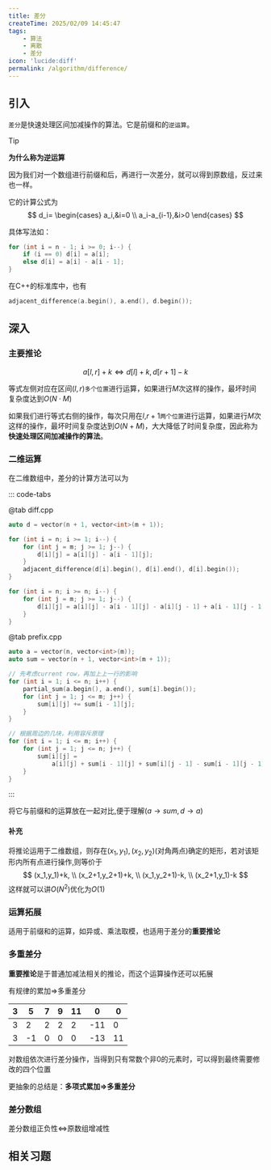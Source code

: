 ```yaml
---
title: 差分
createTime: 2025/02/09 14:45:47
tags:
    - 算法
    - 离散
    - 差分
icon: 'lucide:diff'
permalink: /algorithm/difference/
---
```


## 引入

`差分`是快速处理区间加减操作的算法。它是前缀和的`逆运算`。

> [!tip]
> **为什么称为逆运算**
> 
> 因为我们对一个数组进行前缀和后，再进行一次差分，就可以得到原数组，反过来也一样。


它的计算公式为
$$
d_i=
\begin{cases}
a_i,&i=0 \\
a_i-a_{i-1},&i>0
\end{cases}
$$

具体写法如：
```cpp
for (int i = n - 1; i >= 0; i--) {
    if (i == 0) d[i] = a[i];
    else d[i] = a[i] - a[i - 1];
}
```

在C++的标准库中，也有

```cpp
adjacent_difference(a.begin(), a.end(), d.begin());
```

## 深入

### 主要推论

$$
a[l,r]+k \iff d[l]+k, d[r+1]-k 
$$

等式左侧对应在区间$(l,r)$`多个位置`进行运算，如果进行$M$次这样的操作，最坏时间复杂度达到$O(N \cdot M)$

如果我们进行等式右侧的操作，每次只用在$l$,$r+1$`两个位置`进行运算，如果进行$M$次这样的操作，最坏时间复杂度达到$O(N + M)$，大大降低了时间复杂度，因此称为**快速处理区间加减操作的算法**。

### 二维运算

在二维数组中，差分的计算方法可以为

::: code-tabs

@tab diff.cpp
```cpp
auto d = vector(n + 1, vector<int>(m + 1));

for (int i = n; i >= 1; i--) {
    for (int j = m; j >= 1; j--) {
        d[i][j] = a[i][j] - a[i - 1][j];
    }
    adjacent_difference(d[i].begin(), d[i].end(), d[i].begin());
}

for (int i = n; i >= n; i--) {
    for (int j = m; j >= 1; j--) {
        d[i][j] = a[i][j] - a[i - 1][j] - a[i][j - 1] + a[i - 1][j - 1];
    }
}
```
@tab prefix.cpp
```cpp
auto a = vector(n, vector<int>(m));
auto sum = vector(n + 1, vector<int>(m + 1));

// 先考虑current row，再加上上一行的影响
for (int i = 1; i <= n; i++) {
    partial_sum(a.begin(), a.end(), sum[i].begin());
    for (int j = 1; j <= m; j++) {
        sum[i][j] += sum[i - 1][j];
    }
}

// 根据周边的几块，利用容斥原理
for (int i = 1; i <= m; i++) {
    for (int j = 1; j <= n; j++) {
        sum[i][j] =
            a[i][j] + sum[i - 1][j] + sum[i][j - 1] - sum[i - 1][j - 1];
    }
}

```
:::

将它与前缀和的运算放在一起对比,便于理解($a \rightarrow sum, d \rightarrow a$)

#### 补充

将推论运用于二维数组，则存在$(x_1,y_1),(x_2,y_2)$(对角两点)确定的矩形，若对该矩形内所有点进行操作,则等价于
$$
(x_1,y_1)+k, \\
(x_2+1,y_2+1)+k,  \\
(x_1,y_2+1)-k, \\
(x_2+1,y_1)-k
$$
这样就可以讲$O(N^2)$优化为$O(1)$


### 运算拓展

适用于前缀和的运算，如异或、乘法取模，也适用于差分的**重要推论**

### 多重差分

**重要推论**是于普通加减法相关的推论，而这个运算操作还可以拓展

有规律的累加$\Rightarrow$多重差分

|   3   |   5   |   7   |   9   |   11   |   0   |   0   |
|-------|-------|-------|-------|--------|-------|-------|
|   3   |   2   |   2   |   2   |    2   |  -11  |   0   |
|   3   |  -1   |   0   |   0   |   0    |  -13  |  11   |

对数组依次进行差分操作，当得到只有常数个非0的元素时，可以得到最终需要修改的四个位置

更抽象的总结是：**多项式累加$\Rightarrow$多重差分**


### 差分数组

差分数组正负性$\iff$原数组增减性


## 相关习题
